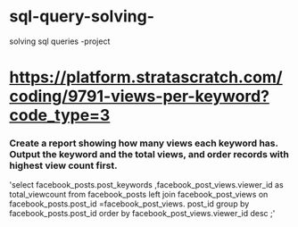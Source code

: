 # sql-query-solving-
solving sql queries -project
# https://platform.stratascratch.com/coding/9791-views-per-keyword?code_type=3


### Create a report showing how many views each keyword has. Output the keyword and the total views, and order records with highest view count first.



'select facebook_posts.post_keywords ,facebook_post_views.viewer_id as total_viewcount from facebook_posts
left join facebook_post_views on facebook_posts.post_id =facebook_post_views.	post_id
group by facebook_posts.post_id
order by facebook_post_views.viewer_id desc
;'
